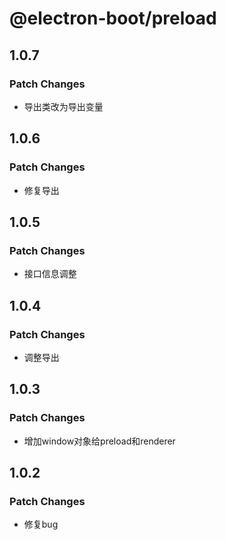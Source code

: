 # @electron-boot/preload

## 1.0.7

### Patch Changes

- 导出类改为导出变量

## 1.0.6

### Patch Changes

- 修复导出

## 1.0.5

### Patch Changes

- 接口信息调整

## 1.0.4

### Patch Changes

- 调整导出

## 1.0.3

### Patch Changes

- 增加window对象给preload和renderer

## 1.0.2

### Patch Changes

- 修复bug
